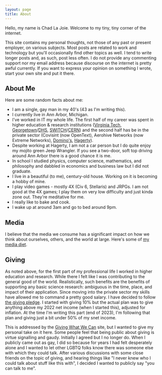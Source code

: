 ```yaml
---
layout: page
title: About
---
```


Hello, my name is Chad La Joie. Welcome to my tiny, tiny corner of the internet.

This site contains my personal thoughts, not those of any past or present employer, on various subjects.  Most posts are related to work and technology but you'll occasionally find other topics as well.  I tend to write longer posts and, as such, post less often.  I do not provide any commenting support nor my email address because discourse on the internet is pretty awful currently.  If you want to express your opinion on something I wrote, start your own site and put it there.

## About Me
Here are some random facts about me:
* I am a single, gay man in my 40's (43 as I'm writing this).
* I currently live in Ann Arbor, Michigan.
* I've worked in IT my whole life.  The first half of my career was spent in higher education & research institutions ([Virginia Tech](https://vt.edu/), [Georgetown](https://www.georgetown.edu/)/[DHS](https://www.dhs.gov/), [SWITCH](https://www.switch.ch/)/[CERN](https://home.cern/)) and the second half has be in the private sector (Covisint (now OpenText), Aerohive Networks (now Extreme Networks), [Domino's](https://biz.dominos.com/), [Hagerty](https://www.hagerty.com/)).
* Despite working at Hagerty, I am not a car person but I do quite enjoy my mojito green Jeep Wrangler.  If you see a two-door, soft top driving around Ann Arbor there is a good chance it is me.
* In school I studied physics, computer science, mathematics, and philosophy and dabbled in economics and business law but I did not graduate.
* I live in a beautiful (to me), century-old house. Working on it is becoming a hobby of mine.
* I play video games - mostly 4X (Civ 6, Stellaris) and JRPGs.  I am not good at the 4X games; I play them on very low difficulty and just kinda zone out.  They're meditative for me.
* I really like to bake and cook.
* I wake up at around 3am and go to bed around 9pm.

## Media
I believe that the media we consume has a significant impact on how we think about ourselves, others, and the world at large.  Here's some of [my media diet](/about/media).

## Giving
As noted above, for the first part of my professional life I worked in higher education and research.  While there I felt like I was contributing to the general good of the world.  Realistically, such benefits are the benefits of supporting any basic science research: ambiguous in the time, place, and impact of their application.  Since moving into the private sector my skills have allowed me to command a pretty good salary.  I have decided to follow [the giving pledge](https://www.givingwhatwecan.org/pledge/).  I started with giving 10% but the actual plan was to give anything above my 2022 net income (when I started this), adjusted for inflation.  At the time I'm writing this part (end of 2023), I'm following that plan and giving just a bit under 50% of my snet income.

This is addressed by the [Giving What We Can](https://www.givingwhatwecan.org/) site, but I wanted to give my personal take on it here.  Some people feel that being public about giving is virtue signalling and gaudy.  Initially I agreed but I no longer do.  When I publicly came out as gay, I did so because for years I had felt desperately alone and I wanted to let other LGBTQ folks know there was someone else with which they could talk.  After various discussions with some close friends on the topic of giving, and hearing things like "I never knew who I could talk about stuff like this with", I decided I wanted to publicly say "you can talk to me".